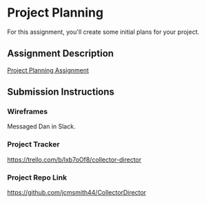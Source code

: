 # Project Planning
For this assignment, you'll create some initial plans for your project.

## Assignment Description
[Project Planning Assignment](https://education.launchcode.org/liftoff/modules/assignments/project-planning)

## Submission Instructions

### Wireframes
Messaged Dan in Slack.

### Project Tracker
https://trello.com/b/lxb7oOf8/collector-director

### Project Repo Link
https://github.com/jcmsmith44/CollectorDirector

